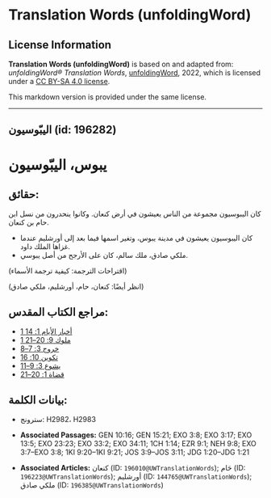 # Translation Words (unfoldingWord)

## License Information

**Translation Words (unfoldingWord)** is based on and adapted from: _unfoldingWord® Translation Words_, [unfoldingWord](https://unfoldingword.org/utw), 2022, which is licensed under a [CC BY-SA 4.0 license](https://creativecommons.org/licenses/by-sa/4.0/legalcode.en).

This markdown version is provided under the same license.



--------------------------------

## اليبّوسيون (id: 196282)

يبوس، اليبّوسيون
================

حقائق:
------

كان اليبوسيون مجموعة من الناس يعيشون في أرض كنعان. وكانوا ينحدرون من نسل ابن حام بن كنعان.

* كان اليبوسيون يعيشون في مدينة يبوس، وتغير اسمها فيما بعد إلى أورشليم عندما غزاها الملك داود.
* ملكي صادق، ملك سالم، كان على الأرجح من أصل يبوسي.

(اقتراحات الترجمة: كيفية ترجمة الأسماء)

(انظر أيضًا: كنعان، حام، أورشليم، ملكي صادق)

مراجع الكتاب المقدس:
--------------------

* [1 أخبار الأيام 1: 14](https://ref.ly/1Chr1:14)
* [1 ملوك 9: 20–21](https://ref.ly/1Kgs9:20-1Kgs9:21)
* [خروج 3: 7–8](https://ref.ly/Exod3:7-Exod3:8)
* [تكوين 10: 16](https://ref.ly/Gen10:16)
* [يشوع 3: 9–11](https://ref.ly/Josh3:9-Josh3:11)
* [قضاة 1: 20–21](https://ref.ly/Judg1:20-Judg1:21)

بيانات الكلمة:
--------------

* سترونج: H2982، H2983

* **Associated Passages:** GEN 10:16; GEN 15:21; EXO 3:8; EXO 3:17; EXO 13:5; EXO 23:23; EXO 33:2; EXO 34:11; 1CH 1:14; EZR 9:1; NEH 9:8; EXO 3:7–EXO 3:8; 1KI 9:20–1KI 9:21; JOS 3:9–JOS 3:11; JDG 1:20–JDG 1:21
* **Associated Articles:** كنعان (ID: `196010@UWTranslationWords`); حَام (ID: `196223@UWTranslationWords`); أورشليم (ID: `144765@UWTranslationWords`); ملكي صادق (ID: `196385@UWTranslationWords`)

